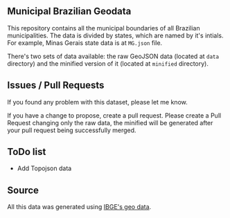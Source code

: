 ## Municipal Brazilian Geodata

This repository contains all the municipal boundaries of all Brazilian municipalities. The data is divided by states, which are named by it's intials. For example, Minas Gerais state data is at `MG.json` file.

There's two sets of data available: the raw GeoJSON data (located at `data` directory) and the minified version of it (located at `minified` directory).

## Issues / Pull Requests

If you found any problem with this dataset, please let me know. 

If you have a change to propose, create a pull request. Please create a Pull Request changing only the raw data, the minified will be generated after your pull request being successfully merged.

## ToDo list

- Add Topojson data

## Source

All this data was generated using [IBGE's geo data](http://www.ibge.gov.br).
